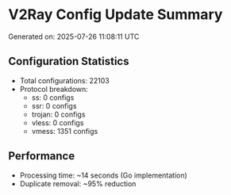 # V2Ray Config Update Summary
Generated on: 2025-07-26 11:08:11 UTC

## Configuration Statistics
- Total configurations: 22103
- Protocol breakdown:
  - ss: 0 configs
  - ssr: 0 configs
  - trojan: 0 configs
  - vless: 0 configs
  - vmess: 1351 configs

## Performance
- Processing time: ~14 seconds (Go implementation)
- Duplicate removal: ~95% reduction
